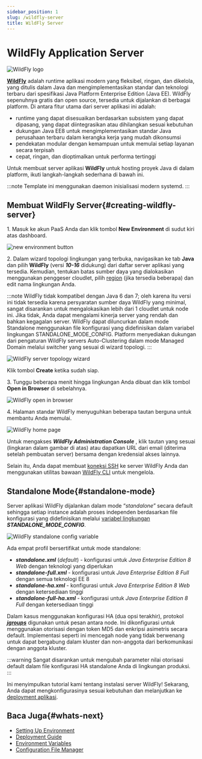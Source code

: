 ```yaml
---
sidebar_position: 1
slug: /wildfly-server
title: WildFly Server
---
```


# WildFly Application Server

![WildFly logo](#)

**[WildFly](<https://wildfly.org/>)** adalah runtime aplikasi modern yang fleksibel, ringan, dan dikelola, yang ditulis dalam Java dan mengimplementasikan standar dan teknologi terbaru dari spesifikasi Java Platform Enterprise Edition (Java EE). WildFly sepenuhnya gratis dan open source, tersedia untuk dijalankan di berbagai platform. Di antara fitur utama dari server aplikasi ini adalah:

- runtime yang dapat disesuaikan berdasarkan subsistem yang dapat dipasang, yang dapat diintegrasikan atau dihilangkan sesuai kebutuhan
- dukungan Java EE8 untuk mengimplementasikan standar Java perusahaan terbaru dalam kerangka kerja yang mudah dikonsumsi
- pendekatan modular dengan kemampuan untuk memulai setiap layanan secara terpisah
- cepat, ringan, dan dioptimalkan untuk performa tertinggi

Untuk membuat server aplikasi **WildFly** untuk hosting proyek Java di dalam platform, ikuti langkah-langkah sederhana di bawah ini.

:::note
Template ini menggunakan daemon inisialisasi modern systemd.
:::

## Membuat WildFly Server{#creating-wildfly-server}

1\. Masuk ke akun PaaS Anda dan klik tombol **New Environment** di sudut kiri atas dashboard.

![new environment button](#)

2\. Dalam wizard topologi lingkungan yang terbuka, navigasikan ke tab **Java** dan pilih **WildFly** (versi _**10-16**_ didukung) dari daftar server aplikasi yang tersedia. Kemudian, tentukan batas sumber daya yang dialokasikan menggunakan penggeser cloudlet, pilih [region](<https://docs.dewacloud.com/docs/environment-regions/>) (jika tersedia beberapa) dan edit nama lingkungan Anda.

:::note
WildFly tidak kompatibel dengan Java 6 dan 7; oleh karena itu versi ini tidak tersedia karena persyaratan sumber daya WildFly yang minimal, sangat disarankan untuk mengalokasikan lebih dari 1 cloudlet untuk node ini. Jika tidak, Anda dapat mengalami kinerja server yang rendah dan bahkan kegagalan server. WildFly dapat diluncurkan dalam mode Standalone menggunakan file konfigurasi yang didefinisikan dalam variabel lingkungan STANDALONE_MODE_CONFIG. Platform menyediakan dukungan dari pengaturan WildFly servers Auto-Clustering dalam mode Managed Domain melalui switcher yang sesuai di wizard topologi.
:::

![WildFly server topology wizard](#)

Klik tombol **Create** ketika sudah siap.

3\. Tunggu beberapa menit hingga lingkungan Anda dibuat dan klik tombol **Open in Browser** di sebelahnya.

![WildFly open in browser](#)

4\. Halaman standar WildFly menyuguhkan beberapa tautan berguna untuk membantu Anda memulai.

![WildFly home page](#)

Untuk mengakses _**WildFly Administration Console**_ , klik tautan yang sesuai (lingkaran dalam gambar di atas) atau dapatkan URL dari email (diterima setelah pembuatan server) bersama dengan kredensial akses lainnya.

Selain itu, Anda dapat membuat [koneksi SSH](<https://docs.dewacloud.com/docs/ssh-access/>) ke server WildFly Anda dan menggunakan utilitas bawaan [WildFly CLI](<https://docs.wildfly.org/16/Admin_Guide.html#CLI_Recipes>) untuk mengelola.

## Standalone Mode{#standalone-mode}

Server aplikasi WildFly dijalankan dalam mode “_standalone_” secara default sehingga setiap instance adalah proses independen berdasarkan file konfigurasi yang didefinisikan melalui [variabel lingkungan](<https://docs.dewacloud.com/docs/environment-variables/>) _**STANDALONE_MODE_CONFIG**_.

![WildFly standalone config variable](#)

Ada empat profil bersertifikat untuk mode standalone:

- _**standalone.xml**_ (_default_) - konfigurasi untuk _Java Enterprise Edition 8 Web_ dengan teknologi yang diperlukan
- _**standalone-full.xml**_ \- konfigurasi untuk _Java Enterprise Edition 8 Full_ dengan semua teknologi EE 8
- _**standalone-ha.xml**_ \- konfigurasi untuk _Java Enterprise Edition 8 Web_ dengan ketersediaan tinggi
- _**standalone-full-ha.xml**_ \- konfigurasi untuk _Java Enterprise Edition 8 Full_ dengan ketersediaan tinggi

Dalam kasus menggunakan konfigurasi HA (dua opsi terakhir), protokol _**[jgroups](<http://www.jgroups.org/>)**_ digunakan untuk pesan antara node. Ini dikonfigurasi untuk menggunakan otorisasi dengan token MD5 dan enkripsi asimetris secara default. Implementasi seperti ini mencegah node yang tidak berwenang untuk dapat bergabung dalam kluster dan non-anggota dari berkomunikasi dengan anggota kluster.

:::warning
Sangat disarankan untuk mengubah parameter nilai otorisasi default dalam file konfigurasi HA standalone Anda di lingkungan produksi.
:::

Ini menyimpulkan tutorial kami tentang instalasi server WildFly! Sekarang, Anda dapat mengkonfigurasinya sesuai kebutuhan dan melanjutkan ke [deployment aplikasi](<https://docs.dewacloud.com/docs/deployment-guide/>).

## Baca Juga{#whats-next}

  * [Setting Up Environment](<https://docs.dewacloud.com/docs/setting-up-environment/>)
  * [Deployment Guide](<https://docs.dewacloud.com/docs/deployment-guide/>)
  * [Environment Variables](<https://docs.dewacloud.com/docs/environment-variables/>)
  * [Configuration File Manager](<https://docs.dewacloud.com/docs/configuration-file-manager/>)